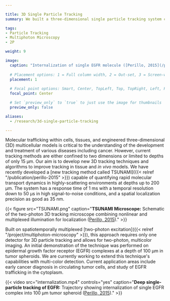 ```yaml
---

title: 3D Single Particle Tracking
summary: We built a three-dimensional single particle tracking system capable of spatial localization far beyond the diffraction limit for use in studying molecular transport dynamics.

tags:
- Particle Tracking
- Multiphoton Microscopy
- 2P

weight: 9

image:  
  caption: "Internalization of single EGFR molecule ([Perillo, 2015](/publication/perillo-2015/))"
  
  # Placement options: 1 = Full column width, 2 = Out-set, 3 = Screen-width
  placement: 1
    
  # Focal point options: Smart, Center, TopLeft, Top, TopRight, Left, Right, BottomLeft, Bottom, BottomRight
  focal_point: Center

  # Set `preview_only` to `true` to just use the image for thumbnails
  preview_only: false

aliases:
  - /research/3d-single-particle-tracking

---
```


Molecular trafficking within cells, tissues, and engineered three-dimensional (3D) multicellular models is critical to the understanding of the development and treatment of various diseases including cancer. However, current tracking methods are either confined to two dimensions or limited to depths of only 15 µm. Our aim is to develop new 3D tracking techniques and algorithms to improve tracking in tissue and *in vivo* models. We have recently developed a [new tracking method called TSUNAMI]({{< relref "/publication/perillo-2015" >}}) capable of quantifying rapid molecular transport dynamics in highly-scattering environments at depths up to 200 µm. The system has a response time of 1 ms with a temporal resolution down to 50 µs in high signal-to-noise conditions, and a spatial localization precision as good as 35 nm.

{{< figure src="TSUNAMI.png" caption="**TSUNAMI Microscope:** Schematic of the two-photon 3D tracking microscope combining nonlinear and multiplexed illumination for localization ([Perillo, 2015](/publication/perillo-2015/))." >}}

Built on spatiotemporally multiplexed [two-photon excitation]({{< relref "/project/multiphoton-microscopy" >}}), this approach requires only one detector for 3D particle tracking and allows for two-photon, multicolor imaging. An initial demonstration of the technique was performed on epidermal growth factor receptor (EGFR) complexes at a depth of 100 µm in tumor spheroids. We are currently working to extend this technique's capabilities with multi-color detection. Current application areas include early cancer diagnosis in circulating tumor cells, and study of EGFR trafficking in the cytoplasm.

{{< video src="internalization.mp4" controls="yes" caption="**Deep single-particle tracking of EGFR:** Trajectory showing internalization of single EGFR complex into 100 µm tumor spheroid ([Perillo, 2015](/publication/perillo-2015/))." >}}
